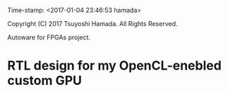 Time-stamp: <2017-01-04 23:46:53 hamada>

Copyright (C) 2017 Tsuyoshi Hamada. All Rights Reserved.

Autoware for FPGAs project.

# RTL design for my OpenCL-enebled custom GPU

